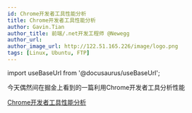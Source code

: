 ```yaml
---
id: Chrome开发者工具性能分析
title: Chrome开发者工具性能分析
author: Gavin.Tian
author_title: 前端/.net开发工程师 @Newegg
author_url:
author_image_url: http://122.51.165.226/image/logo.png
tags: [Linux, Ubuntu, FTP]
---
```


import useBaseUrl from '@docusaurus/useBaseUrl';

今天偶然间在掘金上看到的一篇利用Chrome开发者工具分析性能

[Chrome开发者工具性能分析](https://juejin.im/post/5cd15712e51d453a393af4c5)
<!--truncate-->